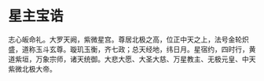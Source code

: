 # 星主宝诰

志心皈命礼。大罗天阙，紫微星宫。尊居北极之高，位正中天之上，法号金轮炽盛，道称玉斗玄尊。璇玑玉衡，齐七政；总天经地，纬日月。星宿约，四时行，黄道紫垣，万象宗师，诸天统御。大悲大愿、大圣大慈、万星教主、无极元皇、中天紫微北极大帝。
